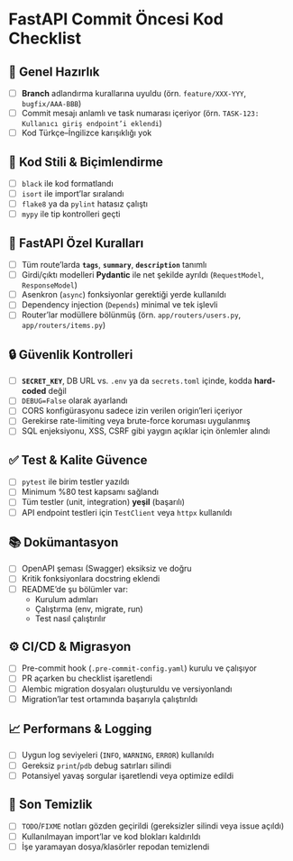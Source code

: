 # FastAPI Commit Öncesi Kod Checklist

## 📝 Genel Hazırlık
- [ ] **Branch** adlandırma kurallarına uyuldu (örn. `feature/XXX-YYY`, `bugfix/AAA-BBB`)  
- [ ] Commit mesajı anlamlı ve task numarası içeriyor (örn. `TASK-123: Kullanıcı giriş endpoint’i eklendi`)  
- [ ] Kod Türkçe–İngilizce karışıklığı yok  

## 🎨 Kod Stili & Biçimlendirme
- [ ] `black` ile kod formatlandı  
- [ ] `isort` ile import’lar sıralandı  
- [ ] `flake8` ya da `pylint` hatasız çalıştı  
- [ ] `mypy` ile tip kontrolleri geçti  

## 🚀 FastAPI Özel Kuralları
- [ ] Tüm route’larda **`tags`**, **`summary`**, **`description`** tanımlı  
- [ ] Girdi/çıktı modelleri **Pydantic** ile net şekilde ayrıldı (`RequestModel`, `ResponseModel`)  
- [ ] Asenkron (`async`) fonksiyonlar gerektiği yerde kullanıldı  
- [ ] Dependency injection (`Depends`) minimal ve tek işlevli  
- [ ] Router’lar modüllere bölünmüş (örn. `app/routers/users.py`, `app/routers/items.py`)  

## 🔒 Güvenlik Kontrolleri
- [ ] **`SECRET_KEY`**, DB URL vs. `.env` ya da `secrets.toml` içinde, kodda **hard-coded** değil  
- [ ] `DEBUG=False` olarak ayarlandı  
- [ ] CORS konfigürasyonu sadece izin verilen origin’leri içeriyor  
- [ ] Gerekirse rate-limiting veya brute-force koruması uygulanmış  
- [ ] SQL enjeksiyonu, XSS, CSRF gibi yaygın açıklar için önlemler alındı  

## ✅ Test & Kalite Güvence
- [ ] `pytest` ile birim testler yazıldı  
- [ ] Minimum %80 test kapsamı sağlandı  
- [ ] Tüm testler (unit, integration) **yeşil** (başarılı)  
- [ ] API endpoint testleri için `TestClient` veya `httpx` kullanıldı  

## 📚 Dokümantasyon
- [ ] OpenAPI şeması (Swagger) eksiksiz ve doğru  
- [ ] Kritik fonksiyonlara docstring eklendi  
- [ ] README’de şu bölümler var:  
  - Kurulum adımları  
  - Çalıştırma (env, migrate, run)  
  - Test nasıl çalıştırılır  

## ⚙️ CI/CD & Migrasyon
- [ ] Pre-commit hook (`.pre-commit-config.yaml`) kurulu ve çalışıyor  
- [ ] PR açarken bu checklist işaretlendi  
- [ ] Alembic migration dosyaları oluşturuldu ve versiyonlandı  
- [ ] Migration’lar test ortamında başarıyla çalıştırıldı  

## 📈 Performans & Logging
- [ ] Uygun log seviyeleri (`INFO`, `WARNING`, `ERROR`) kullanıldı  
- [ ] Gereksiz `print`/`pdb` debug satırları silindi  
- [ ] Potansiyel yavaş sorgular işaretlendi veya optimize edildi  

## 🧹 Son Temizlik
- [ ] `TODO`/`FIXME` notları gözden geçirildi (gereksizler silindi veya issue açıldı)  
- [ ] Kullanılmayan import’lar ve kod blokları kaldırıldı  
- [ ] İşe yaramayan dosya/klasörler repodan temizlendi  
